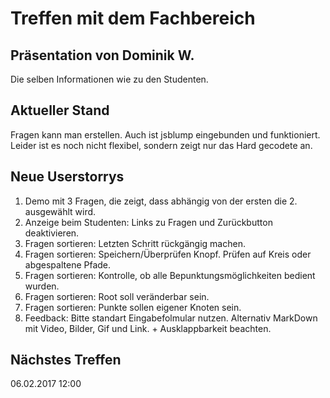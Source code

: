 # Treffen mit dem Fachbereich

## Präsentation von Dominik W.
Die selben Informationen wie zu den Studenten.

## Aktueller Stand
Fragen kann man erstellen. Auch ist jsblump eingebunden und funktioniert. Leider ist es 
 noch nicht flexibel, sondern zeigt nur das Hard gecodete an.

## Neue Userstorrys
1. Demo mit 3 Fragen, die zeigt, dass abhängig von der ersten die 2. ausgewählt wird.
2. Anzeige beim Studenten: Links zu Fragen und Zurückbutton deaktivieren.
3. Fragen sortieren: Letzten Schritt rückgängig machen.
3. Fragen sortieren: Speichern/Überprüfen Knopf. Prüfen auf Kreis oder abgespaltene Pfade.
3. Fragen sortieren: Kontrolle, ob alle Bepunktungsmöglichkeiten bedient wurden.
3. Fragen sortieren: Root soll veränderbar sein.
3. Fragen sortieren: Punkte sollen eigener Knoten sein.
3. Feedback: Bitte standart Eingabefolmular nutzen. Alternativ MarkDown mit Video, Bilder, Gif und Link. + Ausklappbarkeit beachten.

## Nächstes Treffen
06.02.2017 12:00